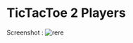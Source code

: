 # TicTacToe 2 Players

Screenshot :
![rere](https://user-images.githubusercontent.com/25878398/67149771-06ee2a80-f2cd-11e9-8b28-02e2ed4eda86.png)
